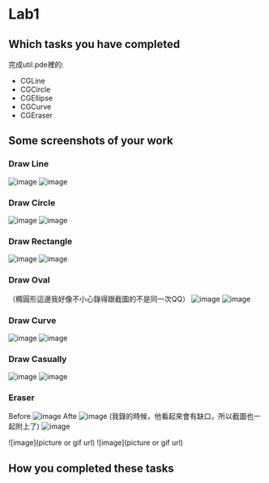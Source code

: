 # Lab1

## Which tasks you have completed
完成util.pde裡的:
* CGLine
* CGCircle
* CGEllipse
* CGCurve
* CGEraser

## Some screenshots of your work

### Draw Line
![image](https://github.com/CL075/113-1-ComputerGraphics/blob/Lab1/images/Line.png)
![image](https://github.com/CL075/113-1-ComputerGraphics/blob/Lab1/images/DrawLine.gif)
### Draw Circle
![image](https://github.com/CL075/113-1-ComputerGraphics/blob/Lab1/images/circle.png)
![image](https://github.com/CL075/113-1-ComputerGraphics/blob/Lab1/images/DrawCircle.gif)
### Draw Rectangle
![image](https://github.com/CL075/113-1-ComputerGraphics/blob/Lab1/images/rec.png)
![image](https://github.com/CL075/113-1-ComputerGraphics/blob/Lab1/images/DrawRec.gif)
### Draw Oval
（橢圓形這邊我好像不小心錄得跟截圖的不是同一次QQ）
![image](https://github.com/CL075/113-1-ComputerGraphics/blob/Lab1/images/oval.png)
![image](https://github.com/CL075/113-1-ComputerGraphics/blob/Lab1/images/DrawOval.gif)
### Draw Curve
![image](https://github.com/CL075/113-1-ComputerGraphics/blob/Lab1/images/curve.png)
![image](https://github.com/CL075/113-1-ComputerGraphics/blob/Lab1/images/DrawCurve.gif)
### Draw Casually
![image](https://github.com/CL075/113-1-ComputerGraphics/blob/Lab1/images/casually.png)
![image](https://github.com/CL075/113-1-ComputerGraphics/blob/Lab1/images/DrawCasually.gif)
### Eraser
Before
![image](https://github.com/CL075/113-1-ComputerGraphics/blob/Lab1/images/before.png)
Afte
![image](https://github.com/CL075/113-1-ComputerGraphics/blob/Lab1/images/after.png)
(我錄的時候，他看起來會有缺口，所以截圖也一起附上了)
![image](https://github.com/CL075/113-1-ComputerGraphics/blob/Lab1/images/Eraser.gif)

![image](picture or gif url)
![image](picture or gif url)

## How you completed these tasks


